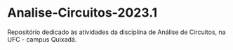 # Analise-Circuitos-2023.1
Repositório dedicado às atividades da disciplina de Análise de Circuitos, na UFC - campus Quixadá.
